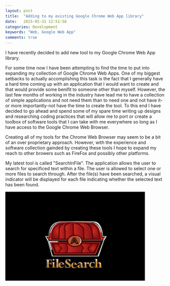 ```yaml
---
layout: post
title:  "Adding to my existing Google Chrome Web App library"
date:   2015-05-31 12:51:56
categories: Development
keywords: "Web, Google Web App"
comments: true
---
```


I have recently decided to add new tool to my Google Chrome Web App library. 

For some time now I have been attempting to find the time to put into expanding my collection of Google Chrome Web Apps. One of my biggest setbacks to actually accomplishing this task is the fact that I generally have a hard time coming up with an application that I would want to create and that would provide some benifit to someone other than myself. However, the last few months of working in the industry have lead me to have a collection of simple applications and not need them than to need one and not have it-or more importantly-not have the time to create the tool. To this end I have decided to go ahead and spend some of my spare time writing up designs and researching coding practices that will allow me to port or create a toolbox of software tools that I can take with me everywhere so long as I have access to the Google Chrome Web Browser. 

Creating all of my tools for the Chrome Web Browser may seem to be a bit of an over proprietary approach. However, with the experience and software collection gainded by creating these tools I hope to expand my reach to other browers such as FireFox and possibly other platforms. 

My latest tool is called "SearchInFile". The application allows the user to search for specificed text within a file. The user is allowed to select one or more files to search through. After the file(s) have been searched, a visual indicator will be displayed for each file indicating whether the selected text has been found. 

![File](https://github.com/ABaker86/SearchInFile-ChromeApp/blob/master/AppImages/FileSearchSmallPoster.png)
